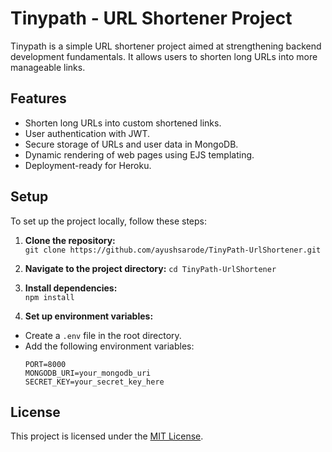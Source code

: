 # Tinypath - URL Shortener Project

Tinypath is a simple URL shortener project aimed at strengthening backend development fundamentals. It allows users to shorten long URLs into more manageable links.

## Features

- Shorten long URLs into custom shortened links.
- User authentication with JWT.
- Secure storage of URLs and user data in MongoDB.
- Dynamic rendering of web pages using EJS templating.
- Deployment-ready for Heroku.

## Setup

To set up the project locally, follow these steps:

1. **Clone the repository:**  
`git clone https://github.com/ayushsarode/TinyPath-UrlShortener.git`


2. **Navigate to the project directory:**
`cd TinyPath-UrlShortener`

3. **Install dependencies:**  
`npm install`


4. **Set up environment variables:**  
- Create a `.env` file in the root directory.
- Add the following environment variables:
  ```
  PORT=8000
  MONGODB_URI=your_mongodb_uri
  SECRET_KEY=your_secret_key_here
  ```

## License

This project is licensed under the [MIT License](LICENSE).
